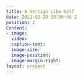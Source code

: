 ```yaml
---
title: A Vertigo Like Self
date: 2021-02-20 10:36:00 Z
position: 2
Content:
- image: 
  video: 
  caption-text: 
  image-size: 
  image-position: 
  image-margin-right: 
layout: project
---
```


